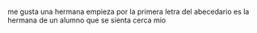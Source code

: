 me gusta una hermana
empieza por la primera letra del abecedario
es la hermana de un alumno que se sienta cerca mio